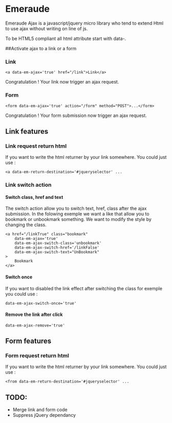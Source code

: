 Emeraude
========

Emeraude Ajax is a javascript/jquery micro library who tend to extend Html to use ajax without writing on line of js.

To be HTML5 compliant all html attribute start with data-.

##Activate ajax to a link or a form

### Link 
	<a data-em-ajax='true' href="/link">Link</a>
	
Congratulation ! Your link now trigger an ajax request. 
### Form
	<form data-em-ajax='true' action="/form" method="POST">...</form>

Congratulation ! Your form submission now trigger an ajax request. 

## Link features

### Link request return html
If you want to write the html returner by your link somewhere. You could just use :

	<a data-em-return-destination='#jqueryselector' ...

### Link switch action

#### Switch class, href and text
The switch action allow you to switch text, href, class after the ajax submission. In the folowing exemple we want a like that allow you to bookmark or unbookmark something. We want to modify the style by changing the class.
 
	<a href="/linkTrue" class="bookmark"
		data-em-ajax='true'
		data-em-ajax-switch-class='unbookmark'
		data-em-ajax-switch-href='/linkFalse'
		data-em-ajax-switch-text="UnBookmark"
	>
		Bookmark
	</a>

#### Switch once
If you want to disabled the link effect after switching the class for exemple you could use :

	data-em-ajax-switch-once='true'
	
#### Remove the link after click

	data-em-ajax-remove='true'

## Form features

### Form request return html
If you want to write the html returner by your link somewhere. You could just use :

	<from data-em-return-destination='#jqueryselector' ...
	
## TODO:
* Merge link and form  code
* Suppress jQuery dependancy
	
	


